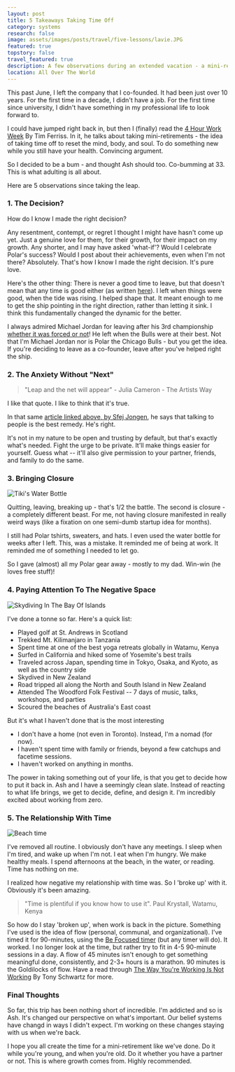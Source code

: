 ```yaml
---
layout: post
title: 5 Takeaways Taking Time Off
category: systems
research: false
image: assets/images/posts/travel/five-lessons/lavie.JPG
featured: true
topstory: false
travel_featured: true
description: A few observations during an extended vacation - a mini-retirement.
location: All Over The World
---
```


This past June, I left the company that I co-founded. It had been just over 10 years. For the first time in a decade, I didn't have a job. For the first time since university, I didn't have something in my professional life to look forward to.

I could have jumped right back in, but then I (finally) read the [4 Hour Work Week](https://en.wikipedia.org/wiki/The_4-Hour_Workweek) By Tim Ferriss. In it, he talks about taking mini-retirements - the idea of taking time off to reset the mind, body, and soul. To do something new while you still have your health. Convincing argument.

So I decided to be a bum - and thought Ash should too. Co-bumming at 33. This is what adulting is all about.

Here are 5 observations since taking the leap.

### 1. The Decision?

How do I know I made the right decision?

Any resentment, contempt, or regret I thought I might have hasn't come up yet. Just a genuine love for them, for their growth, for their impact on my growth. Any shorter, and I may have asked 'what-if'? Would I celebrate Polar's success? Would I post about their achievements, even when I'm not there? Absolutely. That's how I know I made the right decision. It's pure love.

Here's the other thing:
There is never a good time to leave, but that doesn't mean that any time is good either (as written [here](https://www.linkedin.com/pulse/quitting-your-job-taking-time-off-4-observations-sjef-jongen/)). I left when things were good, when the tide was rising. I helped shape that. It meant enough to me to get the ship pointing in the right direction, rather than letting it sink. I think this fundamentally changed the dynamic for the better.

I always admired Michael Jordan for leaving after his 3rd championship [whether it was forced or not](https://bleacherreport.com/articles/131997-mjs-1st-retirement-was-it-a-secret-suspension)! He left when the Bulls were at their best. Not that I'm Michael Jordan nor is Polar the Chicago Bulls - but you get the idea. If you're deciding to leave as a co-founder, leave after you've helped right the ship.

### 2. The Anxiety Without "Next"

> "Leap and the net will appear" - Julia Cameron - The Artists Way

I like that quote. I like to think that it's true.

In that same [article linked above, by Sfej Jongen](https://www.linkedin.com/pulse/quitting-your-job-taking-time-off-4-observations-sjef-jongen/), he says that talking to people is the best remedy. He's right.

It's not in my nature to be open and trusting by default, but that's exactly what's needed. Fight the urge to be private. It'll make things easier for yourself. Guess what -- it'll also give permission to your partner, friends, and family to do the same.

### 3. Bringing Closure

![Tiki's Water Bottle]({{site.url}}/assets/images/posts/travel/five-lessons/tikibottle.JPG "Tiki's New And Improved Water Bottle")

Quitting, leaving, breaking up - that's 1/2 the battle. The second is closure - a completely different beast. For me, not having closure manifested in really weird ways (like a fixation on one semi-dumb startup idea for months).

I still had Polar tshirts, sweaters, and hats. I even used the water bottle for weeks after I left. This, was a mistake. It reminded me of being at work. It reminded me of something I needed to let go.

So I gave (almost) all my Polar gear away - mostly to my dad. Win-win (he loves free stuff)!

### 4. Paying Attention To The Negative Space

![Skydiving In The Bay Of Islands]({{site.url}}/assets/images/posts/travel/five-lessons/negative_space.JPG "Skydiving In The Bay Of Islands")

I've done a tonne so far. Here's a quick list:

- Played golf at St. Andrews in Scotland
- Trekked Mt. Kilimanjaro in Tanzania
- Spent time at one of the best yoga retreats globally in Watamu, Kenya
- Surfed in California and hiked some of Yosemite's best trails
- Traveled across Japan, spending time in Tokyo, Osaka, and Kyoto, as well as the country side
- Skydived in New Zealand
- Road tripped all along the North and South Island in New Zealand
- Attended The Woodford Folk Festival -- 7 days of music, talks, workshops, and parties
- Scoured the beaches of Australia's East coast

But it's what I haven't done that is the most interesting

- I don't have a home (not even in Toronto). Instead, I'm a nomad (for now).
- I haven't spent time with family or friends, beyond a few catchups and facetime sessions.
- I haven't worked on anything in months.

The power in taking something out of your life, is that you get to decide how to put it back in. Ash and I have a seemingly clean slate. Instead of reacting to what life brings, we get to decide, define, and design it. I'm incredibly excited about working from zero.

### 5. The Relationship With Time

![Beach time]({{site.url}}/assets/images/posts/travel/five-lessons/lavie.JPG "Beach time")

I've removed all routine. I obviously don't have any meetings. I sleep when I'm tired, and wake up when I'm not. I eat when I'm hungry. We make healthy meals. I spend afternoons at the beach, in the water, or reading. Time has nothing on me.

I realized how negative my relationship with time was. So I 'broke up' with it. Obviously it's been amazing.

> "Time is plentiful if you know how to use it". Paul Krystall, Watamu, Kenya

So how do I stay 'broken up', when work is back in the picture. Something I've used is the idea of flow (personal, communal, and organizational). I've timed it for 90-minutes, using the [Be Focused timer](https://itunes.apple.com/us/app/be-focused-focus-timer/id973134470?mt=12) (but any timer will do). It worked. I no longer look at the time, but rather try to fit in 4-5 90-minute sessions in a day. A flow of 45 minutes isn't enough to get something meaningful done, consistently, and 2-3+ hours is a marathon. 90 minutes is the Goldilocks of flow. Have a read through [The Way You're Working Is Not Working](https://www.goodreads.com/book/show/7679810-the-way-we-re-working-isn-t-working) By Tony Schwartz for more.

### Final Thoughts

So far, this trip has been nothing short of incredible. I'm addicted and so is Ash. It's changed our perspective on what's important. Our belief systems have changd in ways I didn't expect. I'm working on these changes staying with us when we're back.

I hope you all create the time for a mini-retirement like we've done. Do it while you're young, and when you're old. Do it whether you have a partner or not. This is where growth comes from. Highly recommended.

